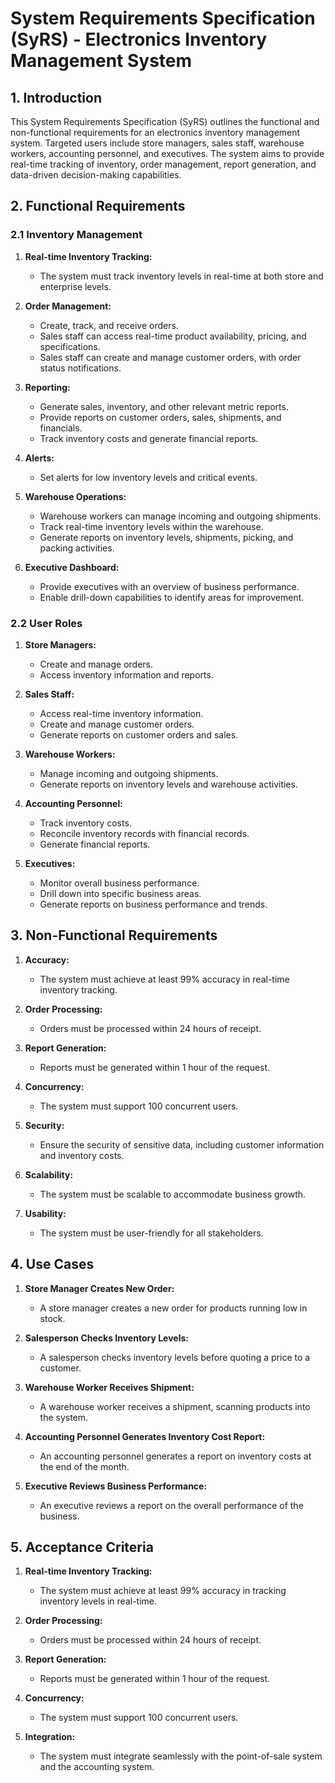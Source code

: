 # System Requirements Specification (SyRS) - Electronics Inventory Management System

## 1. Introduction

This System Requirements Specification (SyRS) outlines the functional and non-functional requirements for an electronics inventory management system. Targeted users include store managers, sales staff, warehouse workers, accounting personnel, and executives. The system aims to provide real-time tracking of inventory, order management, report generation, and data-driven decision-making capabilities.

## 2. Functional Requirements

### 2.1 Inventory Management
1. **Real-time Inventory Tracking:**
   - The system must track inventory levels in real-time at both store and enterprise levels.

2. **Order Management:**
   - Create, track, and receive orders.
   - Sales staff can access real-time product availability, pricing, and specifications.
   - Sales staff can create and manage customer orders, with order status notifications.

3. **Reporting:**
   - Generate sales, inventory, and other relevant metric reports.
   - Provide reports on customer orders, sales, shipments, and financials.
   - Track inventory costs and generate financial reports.

4. **Alerts:**
   - Set alerts for low inventory levels and critical events.

5. **Warehouse Operations:**
   - Warehouse workers can manage incoming and outgoing shipments.
   - Track real-time inventory levels within the warehouse.
   - Generate reports on inventory levels, shipments, picking, and packing activities.

6. **Executive Dashboard:**
   - Provide executives with an overview of business performance.
   - Enable drill-down capabilities to identify areas for improvement.

### 2.2 User Roles
1. **Store Managers:**
   - Create and manage orders.
   - Access inventory information and reports.

2. **Sales Staff:**
   - Access real-time inventory information.
   - Create and manage customer orders.
   - Generate reports on customer orders and sales.

3. **Warehouse Workers:**
   - Manage incoming and outgoing shipments.
   - Generate reports on inventory levels and warehouse activities.

4. **Accounting Personnel:**
   - Track inventory costs.
   - Reconcile inventory records with financial records.
   - Generate financial reports.

5. **Executives:**
   - Monitor overall business performance.
   - Drill down into specific business areas.
   - Generate reports on business performance and trends.

## 3. Non-Functional Requirements

1. **Accuracy:**
   - The system must achieve at least 99% accuracy in real-time inventory tracking.

2. **Order Processing:**
   - Orders must be processed within 24 hours of receipt.

3. **Report Generation:**
   - Reports must be generated within 1 hour of the request.

4. **Concurrency:**
   - The system must support 100 concurrent users.

5. **Security:**
   - Ensure the security of sensitive data, including customer information and inventory costs.

6. **Scalability:**
   - The system must be scalable to accommodate business growth.

7. **Usability:**
   - The system must be user-friendly for all stakeholders.

## 4. Use Cases

1. **Store Manager Creates New Order:**
   - A store manager creates a new order for products running low in stock.

2. **Salesperson Checks Inventory Levels:**
   - A salesperson checks inventory levels before quoting a price to a customer.

3. **Warehouse Worker Receives Shipment:**
   - A warehouse worker receives a shipment, scanning products into the system.

4. **Accounting Personnel Generates Inventory Cost Report:**
   - An accounting personnel generates a report on inventory costs at the end of the month.

5. **Executive Reviews Business Performance:**
   - An executive reviews a report on the overall performance of the business.

## 5. Acceptance Criteria

1. **Real-time Inventory Tracking:**
   - The system must achieve at least 99% accuracy in tracking inventory levels in real-time.

2. **Order Processing:**
   - Orders must be processed within 24 hours of receipt.

3. **Report Generation:**
   - Reports must be generated within 1 hour of the request.

4. **Concurrency:**
   - The system must support 100 concurrent users.

5. **Integration:**
   - The system must integrate seamlessly with the point-of-sale system and the accounting system.
